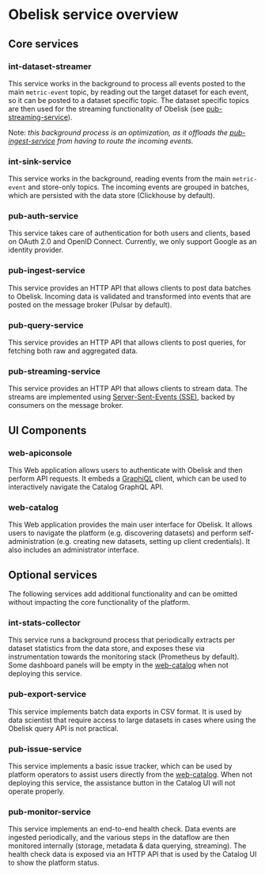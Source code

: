 # Obelisk service overview

## Core services

### int-dataset-streamer

This service works in the background to process all events posted to the main `metric-event` topic, by reading out the target dataset for each event, so it can be posted to a dataset specific topic. The dataset specific topics are then used for the streaming functionality of Obelisk (see [pub-streaming-service](#pub-streaming-service)).

Note: *this background process is an optimization, as it offloads the [pub-ingest-service](#pub-ingest-service) from having to route the incoming events.*

### int-sink-service

This service works in the background, reading events from the main `metric-event` and store-only topics. The incoming events are grouped in batches, which are persisted with the data store (Clickhouse by default).

### pub-auth-service

This service takes care of authentication for both users and clients, based on OAuth 2.0 and OpenID Connect. Currently, we only support Google as an identity provider.

### pub-ingest-service

This service provides an HTTP API that allows clients to post data batches to Obelisk. Incoming data is validated and transformed into events that are posted on the message broker (Pulsar by default).

### pub-query-service

This service provides an HTTP API that allows clients to post queries, for fetching both raw and aggregated data.

### pub-streaming-service

This service provides an HTTP API that allows clients to stream data. The streams are implemented using [Server-Sent-Events (SSE)](https://html.spec.whatwg.org/multipage/server-sent-events.html#server-sent-events), backed by consumers on the message broker.

## UI Components

### web-apiconsole

This Web application allows users to authenticate with Obelisk and then perform API requests. It embeds a [GraphiQL](https://github.com/graphql/graphiql) client, which can be used to interactively navigate the Catalog GraphQL API.

### web-catalog

This Web application provides the main user interface for Obelisk. It allows users to navigate the platform (e.g. discovering datasets) and perform self-administration (e.g. creating new datasets, setting up client credentials). It also includes an administrator interface.

## Optional services

The following services add additional functionality and can be omitted without impacting the core functionality of the platform.

### int-stats-collector

This service runs a background process that periodically extracts per dataset statistics from the data store, and exposes these via instrumentation towards the monitoring stack (Prometheus by default). Some dashboard panels will be empty in the [web-catalog](#web-catalog) when not deploying this service.

### pub-export-service

This service implements batch data exports in CSV format. It is used by data scientist that require access to large datasets in cases where using the Obelisk query API is not practical.

### pub-issue-service

This service implements a basic issue tracker, which can be used by platform operators to assist users directly from the [web-catalog](#web-catalog). When not deploying this service, the assistance button in the Catalog UI will not operate properly.

### pub-monitor-service

This service implements an end-to-end health check. Data events are ingested periodically, and the various steps in the dataflow are then monitored internally (storage, metadata & data querying, streaming). The health check data is exposed via an HTTP API that is used by the Catalog UI to show the platform status.
